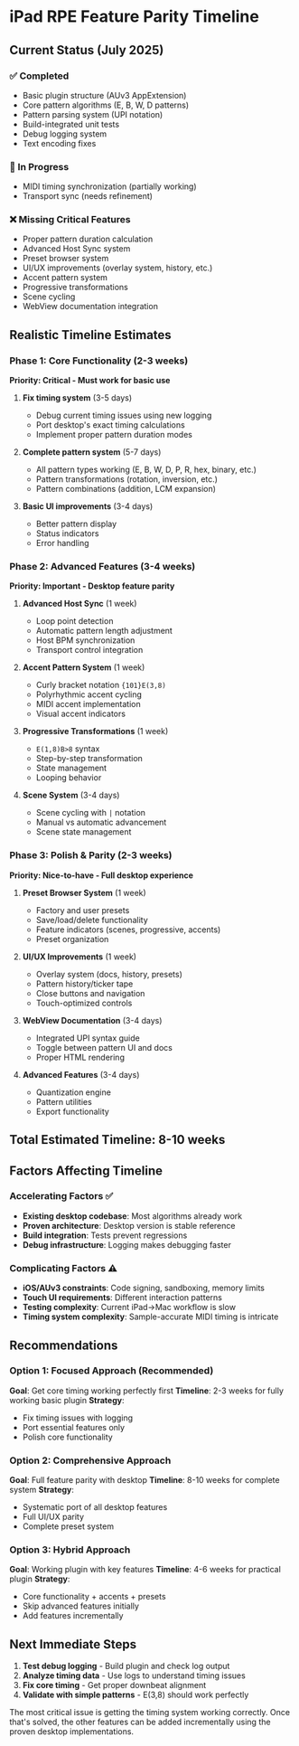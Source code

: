 # iPad RPE Feature Parity Timeline

## Current Status (July 2025)

### ✅ Completed
- Basic plugin structure (AUv3 AppExtension)
- Core pattern algorithms (E, B, W, D patterns)
- Pattern parsing system (UPI notation)
- Build-integrated unit tests
- Debug logging system
- Text encoding fixes

### 🔧 In Progress  
- MIDI timing synchronization (partially working)
- Transport sync (needs refinement)

### ❌ Missing Critical Features
- Proper pattern duration calculation
- Advanced Host Sync system
- Preset browser system
- UI/UX improvements (overlay system, history, etc.)
- Accent pattern system
- Progressive transformations
- Scene cycling
- WebView documentation integration

## Realistic Timeline Estimates

### Phase 1: Core Functionality (2-3 weeks)
**Priority: Critical - Must work for basic use**

1. **Fix timing system** (3-5 days)
   - Debug current timing issues using new logging
   - Port desktop's exact timing calculations
   - Implement proper pattern duration modes

2. **Complete pattern system** (5-7 days)
   - All pattern types working (E, B, W, D, P, R, hex, binary, etc.)
   - Pattern transformations (rotation, inversion, etc.)
   - Pattern combinations (addition, LCM expansion)

3. **Basic UI improvements** (3-4 days)
   - Better pattern display
   - Status indicators
   - Error handling

### Phase 2: Advanced Features (3-4 weeks)
**Priority: Important - Desktop feature parity**

1. **Advanced Host Sync** (1 week)
   - Loop point detection
   - Automatic pattern length adjustment
   - Host BPM synchronization
   - Transport control integration

2. **Accent Pattern System** (1 week)
   - Curly bracket notation `{101}E(3,8)`
   - Polyrhythmic accent cycling
   - MIDI accent implementation
   - Visual accent indicators

3. **Progressive Transformations** (1 week)
   - `E(1,8)B>8` syntax
   - Step-by-step transformation
   - State management
   - Looping behavior

4. **Scene System** (3-4 days)
   - Scene cycling with `|` notation
   - Manual vs automatic advancement
   - Scene state management

### Phase 3: Polish & Parity (2-3 weeks)
**Priority: Nice-to-have - Full desktop experience**

1. **Preset Browser System** (1 week)
   - Factory and user presets
   - Save/load/delete functionality
   - Feature indicators (scenes, progressive, accents)
   - Preset organization

2. **UI/UX Improvements** (1 week)
   - Overlay system (docs, history, presets)
   - Pattern history/ticker tape
   - Close buttons and navigation
   - Touch-optimized controls

3. **WebView Documentation** (3-4 days)
   - Integrated UPI syntax guide
   - Toggle between pattern UI and docs
   - Proper HTML rendering

4. **Advanced Features** (3-4 days)
   - Quantization engine
   - Pattern utilities
   - Export functionality

## Total Estimated Timeline: 8-10 weeks

## Factors Affecting Timeline

### Accelerating Factors ✅
- **Existing desktop codebase**: Most algorithms already work
- **Proven architecture**: Desktop version is stable reference
- **Build integration**: Tests prevent regressions
- **Debug infrastructure**: Logging makes debugging faster

### Complicating Factors ⚠️
- **iOS/AUv3 constraints**: Code signing, sandboxing, memory limits
- **Touch UI requirements**: Different interaction patterns
- **Testing complexity**: Current iPad→Mac workflow is slow
- **Timing system complexity**: Sample-accurate MIDI timing is intricate

## Recommendations

### Option 1: Focused Approach (Recommended)
**Goal**: Get core timing working perfectly first
**Timeline**: 2-3 weeks for fully working basic plugin
**Strategy**: 
- Fix timing issues with logging
- Port essential features only
- Polish core functionality

### Option 2: Comprehensive Approach  
**Goal**: Full feature parity with desktop
**Timeline**: 8-10 weeks for complete system
**Strategy**:
- Systematic port of all desktop features
- Full UI/UX parity
- Complete preset system

### Option 3: Hybrid Approach
**Goal**: Working plugin with key features
**Timeline**: 4-6 weeks for practical plugin
**Strategy**:
- Core functionality + accents + presets
- Skip advanced features initially
- Add features incrementally

## Next Immediate Steps

1. **Test debug logging** - Build plugin and check log output
2. **Analyze timing data** - Use logs to understand timing issues  
3. **Fix core timing** - Get proper downbeat alignment
4. **Validate with simple patterns** - E(3,8) should work perfectly

The most critical issue is getting the timing system working correctly. Once that's solved, the other features can be added incrementally using the proven desktop implementations.